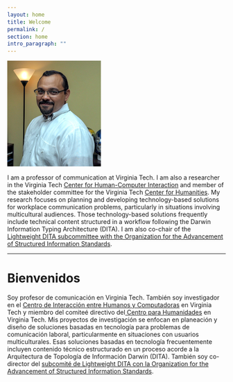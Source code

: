 ```yaml
---
layout: home
title: Welcome
permalink: /
section: home
intro_paragraph: ""
---
```

![Carlos Evia](/assets/img/uploads/ce.jpg)

I am a professor of communication at Virginia Tech. I am also a researcher in the Virginia Tech [Center for Human-Computer Interaction](http://hci.vt.edu/) and member of the stakeholder committee for the Virginia Tech [Center for Humanities](https://liberalarts.vt.edu/research-centers/center-for-humanities.html). My research focuses on planning and developing technology-based solutions for workplace communication problems, particularly in situations involving multicultural audiences. Those technology-based solutions frequently include technical content structured in a workflow following the Darwin Information Typing Architecture (DITA). I am also co-chair of the[ Lightweight DITA subcommittee with the Organization for the Advancement of Structured Information Standards](https://www.oasis-open.org/committees/tc_home.php?wg_abbrev=dita-lightweight-dita).

- - -

# Bienvenidos

Soy profesor de comunicación en Virginia Tech. También soy investigador en el [Centro de Interacción entre Humanos y Computadoras](http://hci.vt.edu/) en Virginia Tech y miembro del comiteé directivo del[ Centro para Humanidades](https://liberalarts.vt.edu/research-centers/center-for-humanities.html) en Virginia Tech. Mis proyectos de investigación se enfocan en planeación y diseño de soluciones basadas en tecnología para problemas de comunicación laboral, particularmente en situaciones con usuarios multiculturales. Esas soluciones basadas en tecnología frecuentemente incluyen contenido técnico estructurado en un proceso acorde a la Arquitectura de Topología de Información Darwin (DITA). También soy co-director del [subcomité de Lightweight DITA con la Organization for the Advancement of Structured Information Standards](https://www.oasis-open.org/committees/tc_home.php?wg_abbrev=dita-lightweight-dita).